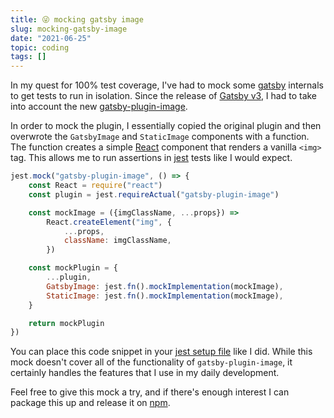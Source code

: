 ```yaml
---
title: 😜 mocking gatsby image
slug: mocking-gatsby-image
date: "2021-06-25"
topic: coding
tags: []
---
```


In my quest for 100% test coverage, I've had to mock some [gatsby][gatsby] internals to get tests to run in isolation. Since the release of [Gatsby v3][v3], I had to take into account the new [gatsby-plugin-image][gatsby-plugin-image].

In order to mock the plugin, I essentially copied the original plugin and then overwrote the `GatsbyImage` and `StaticImage` components with a function. The function creates a simple [React][react] component that renders a vanilla `<img>` tag. This allows me to run assertions in [jest][jest] tests like I would expect.

```javascript
jest.mock("gatsby-plugin-image", () => {
    const React = require("react")
    const plugin = jest.requireActual("gatsby-plugin-image")

    const mockImage = ({imgClassName, ...props}) =>
        React.createElement("img", {
            ...props,
            className: imgClassName,
        })

    const mockPlugin = {
        ...plugin,
        GatsbyImage: jest.fn().mockImplementation(mockImage),
        StaticImage: jest.fn().mockImplementation(mockImage),
    }

    return mockPlugin
})
```

You can place this code snippet in your [jest setup file][setup] like I did. While this mock doesn't cover all of the functionality of `gatsby-plugin-image`, it certainly handles the features that I use in my daily development.

Feel free to give this mock a try, and if there's enough interest I can package this up and release it on [npm][npm].

[gatsby]: https://gatsbyjs.com
[v3]: https://gatsbyjs.com/blog/gatsbyconf-product-announcements
[gatsby-plugin-image]: https://gatsbyjs.com/docs/reference/built-in-components/gatsby-plugin-image
[react]: https://reactjs.org
[jest]: https://jestjs.io
[setup]: https://github.com/bradgarropy/bradgarropy.com/blob/master/src/test-utils/setup.js#L9
[npm]: https://npmjs.com
